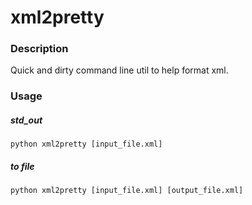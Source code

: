 xml2pretty
==========

### Description
Quick and dirty command line util to help format xml.

### Usage
##### std_out
`python xml2pretty [input_file.xml]`

##### to file
`python xml2pretty [input_file.xml] [output_file.xml]`
